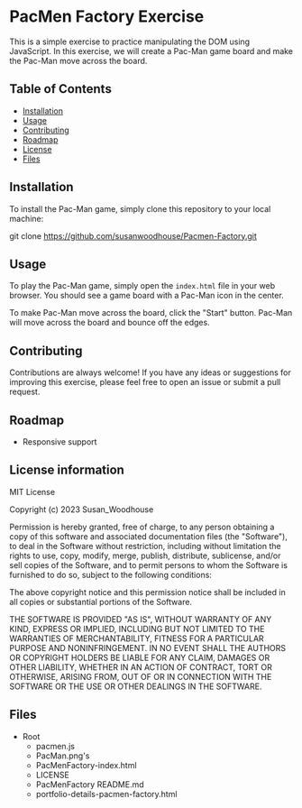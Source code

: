 # PacMen Factory Exercise

This is a simple exercise to practice manipulating the DOM using JavaScript. In this exercise, we will create a Pac-Man game board and make the Pac-Man move across the board.

## Table of Contents
- [Installation](#installation)
- [Usage](#usage)
- [Contributing](#contributing)
- [Roadmap](#roadmap)
- [License](#license)
- [Files](#files)

## Installation

To install the Pac-Man game, simply clone this repository to your local machine:

git clone https://github.com/susanwoodhouse/Pacmen-Factory.git


## Usage

To play the Pac-Man game, simply open the `index.html` file in your web browser. You should see a game board with a Pac-Man icon in the center.

To make Pac-Man move across the board, click the "Start" button. Pac-Man will move across the board and bounce off the edges.


## Contributing

Contributions are always welcome! If you have any ideas or suggestions for improving this exercise, please feel free to open an issue or submit a pull request.

## Roadmap

- Responsive support

## License information

MIT License

Copyright (c) 2023 Susan_Woodhouse

Permission is hereby granted, free of charge, to any person obtaining a copy
of this software and associated documentation files (the "Software"), to deal
in the Software without restriction, including without limitation the rights
to use, copy, modify, merge, publish, distribute, sublicense, and/or sell
copies of the Software, and to permit persons to whom the Software is
furnished to do so, subject to the following conditions:

The above copyright notice and this permission notice shall be included in all
copies or substantial portions of the Software.

THE SOFTWARE IS PROVIDED "AS IS", WITHOUT WARRANTY OF ANY KIND, EXPRESS OR
IMPLIED, INCLUDING BUT NOT LIMITED TO THE WARRANTIES OF MERCHANTABILITY,
FITNESS FOR A PARTICULAR PURPOSE AND NONINFRINGEMENT. IN NO EVENT SHALL THE
AUTHORS OR COPYRIGHT HOLDERS BE LIABLE FOR ANY CLAIM, DAMAGES OR OTHER
LIABILITY, WHETHER IN AN ACTION OF CONTRACT, TORT OR OTHERWISE, ARISING FROM,
OUT OF OR IN CONNECTION WITH THE SOFTWARE OR THE USE OR OTHER DEALINGS IN THE
SOFTWARE.

## Files

- Root
    - pacmen.js
    - PacMan.png's
    - PacMenFactory-index.html
    - LICENSE
    - PacMenFactory README.md
    - portfolio-details-pacmen-factory.html
